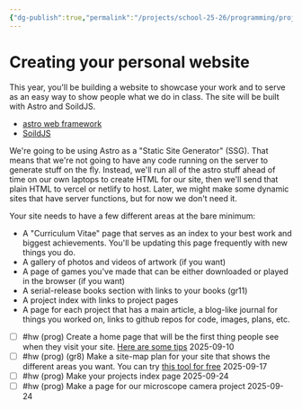 ```yaml
---
{"dg-publish":true,"permalink":"/projects/school-25-26/programming/projects/your-personal-website/"}
---
```



# Creating your personal website

This year, you'll be building a website to showcase your work and to serve as an easy way to show people what we do in class. The site will be built with Astro and SoildJS.

- [astro web framework](https://astro.new/latest/)
- [SoildJS](https://www.solidjs.com/)

We're going to be using Astro as a "Static Site Generator" (SSG). That means that we're not going to have any code running on the server to generate stuff on the fly. Instead, we'll run all of the astro stuff ahead of time on our own laptops to create HTML for our site, then we'll send that plain HTML to vercel or netlify to host. Later, we might make some dynamic sites that have server functions, but for now we don't need it.


Your site needs to have a few different areas at the bare minimum:
- A "Curriculum Vitae" page that serves as an index to your best work and biggest achievements. You'll be updating this page frequently with new things you do.
- A gallery of photos and videos of artwork (if you want)
- A page of games you've made that can be either downloaded or played in the browser (if you want)
- A serial-release books section with links to your books (gr11)
- A project index with links to project pages
- A page for each project that has a main article, a blog-like journal for things you worked on, links to github repos for code, images, plans, etc.

- [ ] #hw (prog) Create a home page that will be the first thing people see when they visit your site. [Here are some tips](https://www.nngroup.com/articles/homepage-design-principles/) 2025-09-10 
- [ ] #hw (prog) (gr8) Make a site-map plan for your site that shows the different areas you want. You can try [this tool for free](https://www.flowmapp.com/) 2025-09-17
- [ ] #hw (prog) Make your projects index page 2025-09-24 
- [ ] #hw (prog) Make a page for our microscope camera project 2025-09-24 
